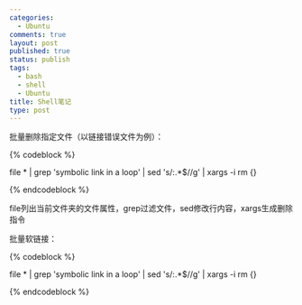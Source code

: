 ```yaml
--- 
categories: 
  - Ubuntu
comments: true
layout: post
published: true
status: publish
tags: 
  - bash
  - shell
  - Ubuntu
title: Shell笔记
type: post
---
```

批量删除指定文件（以链接错误文件为例）：

{% codeblock %}

file * | grep 'symbolic link in a loop' | sed 's/:.*$//g' | xargs -i rm {}

{% endcodeblock %}

file列出当前文件夹的文件属性，grep过滤文件，sed修改行内容，xargs生成删除指令

批量软链接：

{% codeblock %}

file * | grep 'symbolic link in a loop' | sed 's/:.*$//g' | xargs -i rm {}

{% endcodeblock %}



